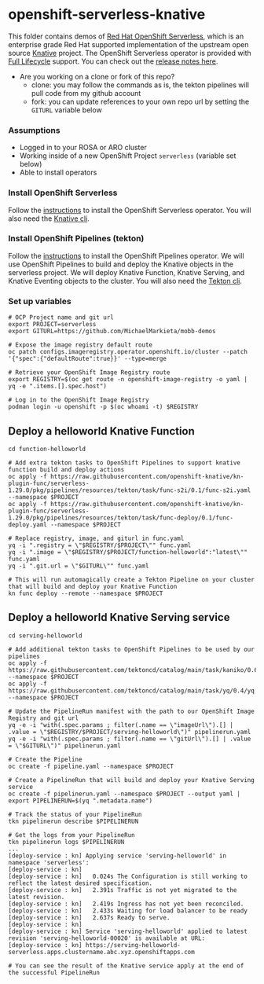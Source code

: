# openshift-serverless-knative

This folder contains demos of [Red Hat OpenShift Serverless](https://www.redhat.com/en/technologies/cloud-computing/openshift/serverless), which is an enterprise grade Red Hat supported implementation of the upstream open source [Knative](https://knative.dev/docs/) project. The OpenShift Serverless operator is provided with [Full Lifecycle](https://sdk.operatorframework.io/docs/overview/operator-capabilities/) support. You can check out the [release notes here](https://docs.openshift.com/serverless/1.29/about/serverless-release-notes.html).

* Are you working on a clone or fork of this repo?
    * clone: you may follow the commands as is, the tekton pipelines will pull code from my github account
    * fork: you can update references to your own repo url by setting the `GITURL` variable below

### Assumptions

* Logged in to your ROSA or ARO cluster
* Working inside of a new OpenShift Project `serverless` (variable set below)
* Able to install operators

### Install OpenShift Serverless

Follow the [instructions](https://docs.openshift.com/serverless/1.29/install/install-serverless-operator.html) to install the OpenShift Serverless operator. You will also need the [Knative cli](https://docs.openshift.com/serverless/1.29/install/installing-kn.html).

### Install OpenShift Pipelines (tekton)

Follow the [instructions](https://docs.openshift.com/container-platform/4.13/cicd/pipelines/installing-pipelines.html) to install the OpenShift Pipelines operator. We will use OpenShift Pipelines to build and deploy the Knative objects in the serverless project. We will deploy Knative Function, Knative Serving, and Knative Eventing objects to the cluster. You will also need the [Tekton cli](https://docs.openshift.com/container-platform/4.13/cli_reference/tkn_cli/installing-tkn.html).

### Set up variables

```console
# OCP Project name and git url
export PROJECT=serverless
export GITURL=https://github.com/MichaelMarkieta/mobb-demos

# Expose the image registry default route
oc patch configs.imageregistry.operator.openshift.io/cluster --patch '{"spec":{"defaultRoute":true}}' --type=merge

# Retrieve your OpenShift Image Registry route
export REGISTRY=$(oc get route -n openshift-image-registry -o yaml | yq -e ".items.[].spec.host")

# Log in to the OpenShift Image Registry
podman login -u openshift -p $(oc whoami -t) $REGISTRY
```

## Deploy a helloworld Knative Function

```console
cd function-helloworld

# Add extra tekton tasks to OpenShift Pipelines to support knative function build and deploy actions
oc apply -f https://raw.githubusercontent.com/openshift-knative/kn-plugin-func/serverless-1.29.0/pkg/pipelines/resources/tekton/task/func-s2i/0.1/func-s2i.yaml --namespace $PROJECT
oc apply -f https://raw.githubusercontent.com/openshift-knative/kn-plugin-func/serverless-1.29.0/pkg/pipelines/resources/tekton/task/func-deploy/0.1/func-deploy.yaml --namespace $PROJECT

# Replace registry, image, and giturl in func.yaml
yq -i ".registry = \"$REGISTRY/$PROJECT\"" func.yaml
yq -i ".image = \"$REGISTRY/$PROJECT/function-helloworld":"latest\"" func.yaml
yq -i ".git.url = \"$GITURL\"" func.yaml

# This will run automagically create a Tekton Pipeline on your cluster that will build and deploy your Knative Function
kn func deploy --remote --namespace $PROJECT
```

## Deploy a helloworld Knative Serving service

```console
cd serving-helloworld

# Add additional tekton tasks to OpenShift Pipelines to be used by our pipelines
oc apply -f https://raw.githubusercontent.com/tektoncd/catalog/main/task/kaniko/0.6/kaniko.yaml --namespace $PROJECT
oc apply -f https://raw.githubusercontent.com/tektoncd/catalog/main/task/yq/0.4/yq.yaml --namespace $PROJECT

# Update the PipelineRun manifest with the path to our OpenShift Image Registry and git url
yq -e -i "with(.spec.params ; filter(.name == \"imageUrl\").[] | .value = \"$REGISTRY/$PROJECT/serving-helloworld\")" pipelinerun.yaml
yq -e -i "with(.spec.params ; filter(.name == \"gitUrl\").[] | .value = \"$GITURL\")" pipelinerun.yaml

# Create the Pipeline
oc create -f pipeline.yaml --namespace $PROJECT

# Create a PipelineRun that will build and deploy your Knative Serving service
oc create -f pipelinerun.yaml --namespace $PROJECT --output yaml | export PIPELINERUN=$(yq ".metadata.name")

# Track the status of your PipelineRun
tkn pipelinerun describe $PIPELINERUN

# Get the logs from your PipelineRun
tkn pipelinerun logs $PIPELINERUN
...
[deploy-service : kn] Applying service 'serving-helloworld' in namespace 'serverless':
[deploy-service : kn]
[deploy-service : kn]   0.024s The Configuration is still working to reflect the latest desired specification.
[deploy-service : kn]   2.391s Traffic is not yet migrated to the latest revision.
[deploy-service : kn]   2.419s Ingress has not yet been reconciled.
[deploy-service : kn]   2.433s Waiting for load balancer to be ready
[deploy-service : kn]   2.637s Ready to serve.
[deploy-service : kn]
[deploy-service : kn] Service 'serving-helloworld' applied to latest revision 'serving-helloworld-00020' is available at URL:
[deploy-service : kn] https://serving-helloworld-serverless.apps.clustername.abc.xyz.openshiftapps.com

# You can see the result of the Knative service apply at the end of the successful PipelineRun
```

